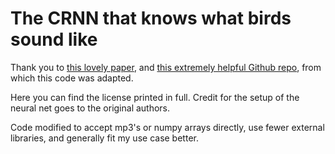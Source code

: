 # The CRNN that knows what birds sound like

Thank you to [this lovely paper](http://machine-listening.eecs.qmul.ac.uk/wp-content/uploads/sites/26/2017/01/cakir.pdf),
and [this extremely helpful Github repo](https://github.com/sharathadavanne/sed-crnn), from which this code was adapted.

Here you can find the license printed in full.
Credit for the setup of the neural net goes to the original authors.

Code modified to accept mp3's or numpy arrays directly, use fewer external libraries, and generally fit my use case better.